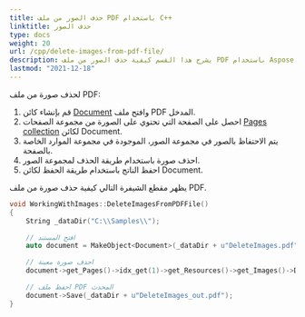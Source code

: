 ```yaml
---
title: حذف الصور من ملف PDF باستخدام C++
linktitle: حذف الصور
type: docs
weight: 20
url: /cpp/delete-images-from-pdf-file/
description: يشرح هذا القسم كيفية حذف الصور من ملف PDF باستخدام Aspose.PDF لـ C++.
lastmod: "2021-12-18"
---
```


لحذف صورة من ملف PDF:

1. قم بإنشاء كائن [Document](https://reference.aspose.com/pdf/cpp/class/aspose.pdf.document) وافتح ملف PDF المدخل.
1. احصل على الصفحة التي تحتوي على الصورة من مجموعة الصفحات [Pages collection](https://reference.aspose.com/pdf/cpp/class/aspose.pdf.page_collection) لكائن Document.
1. يتم الاحتفاظ بالصور في مجموعة الصور، الموجودة في مجموعة الموارد الخاصة بالصفحة.
1. احذف صورة باستخدام طريقة الحذف لمجموعة الصور.
1. احفظ الناتج باستخدام طريقة الحفظ لكائن Document.

يظهر مقطع الشيفرة التالي كيفية حذف صورة من ملف PDF.

```cpp
void WorkingWithImages::DeleteImagesFromPDFFile()
{
    String _dataDir("C:\\Samples\\");

    // افتح المستند
    auto document = MakeObject<Document>(_dataDir + u"DeleteImages.pdf");

    // احذف صورة معينة
    document->get_Pages()->idx_get(1)->get_Resources()->get_Images()->Delete(1);

    // احفظ ملف PDF المحدث
    document->Save(_dataDir + u"DeleteImages_out.pdf");
}
```